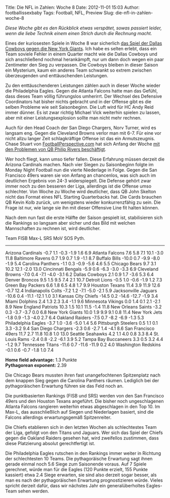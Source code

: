 Title: Die NFL in Zahlen: Woche 8
Date: 2012-11-01 15:03
Author: footballissexbaby
Tags: Football, NFL, Preview
Slug: die-nfl-in-zahlen-woche-8

*Diese Woche gibt es den Rückblick etwas verspätet, sowas passiert
leider, wenn die liebe Technik einem einen Strich durch die Rechnung
macht.*

Eines der kuriosesten Spiele in Woche 8 war sicherlich [das Spiel der
Dallas Cowboys gegen die New York Giants][]. Ich habe es selten erlebt,
dass ein Team soviele Fehler in einem Quarter macht wie die Dallas
Cowboys und sich anschließend nochmal herankämpft, nur um dann doch
wegen ein paar Zentimeter den Sieg zu verpassen. Die Cowboys bleiben in
dieser Saison ein Mysterium, kaum ein anderes Team schwankt so extrem
zwischen überzeugenden und enttäuschenden Leistungen.

Zu den enttäuschenderen Leistungen zählen auch in dieser Woche wieder
die Philadelphia Eagles. Gegen die Atlanta Falcons hatte man das Gefühl,
dass dieses Team völlig führungslos umherirrt. Der Wechsel des Defensive
Coordinators hat bisher nichts gebracht und in der Offense gibt es die
selben Probleme wie seit Saisonbeginn. Die Luft wird für HC Andy Reid
immer dünner. Es ist zwar richtig Michael Vick weiterhin spielen zu
lassen, aber mit einer Leistungsexplosion sollte man nicht mehr rechnen.

Auch für den Head Coach der San Diego Chargers, Norv Turner, wird es
langsam eng. Gegen die Cleveland Browns verlor man mit 6-7. Für eine vor
nicht allzu langer Zeit schlagkräftige Offense ist das ein
Armutszeugnis. Chase Stuart von [FootballPerspective.com][] hat sich
Anfang der Woche [mit den Problemen von QB Philip Rivers beschäftigt][].

Wer hoch fliegt, kann umso tiefer fallen. Diese Erfahrung müssen derzeit
die Arizona Cardinals machen. Nach vier Siegen zu Saisonbeginn folgte im
Monday Night Football nun die vierte Niederlage in Folge. Gegen die San
Francisco 49ers waren sie von Anfang an chancenlos, was sich auch im
deutlichen Ergebnis von 24-3 widerspiegelt. Die Defense gehört zwar
immer noch zu den besseren der Liga, allerdings ist die Offense umso
schlechter. Von Woche zu Woche wird deutlicher, dass QB John Skelton
nicht das Format eines NFL Starting Quarterbacks hat. Die Cards brauchen
QB Kevin Kolb zurück, um wenigstens wieder konkurrenzfähig zu sein. Die
Frage ist nur, wie lange sie ihn mit dieser Offensive Line fit halten
können.

Nach dem nun fast die erste Hälfte der Saison gespielt ist,
stabilisieren sich die Rankings so langsam aber sicher und das Bild mit
welchen Mannschaften zu rechnen ist, wird deutlicher.

  Team                   FISB    Max-L   SRS     MoV     SOS    Pyth.
  ---------------------- ------- ------- ------- ------- ------ -------
  Arizona Cardinals      -0.7    1.1     -0.3    -1.9    1.6    6.9
  Atlanta Falcons        7.6     5.8     7.1     10.1    -3.0   11.8
  Baltimore Ravens       0.7     1.9     0.7     1.9     -1.1   8.7
  Buffalo Bills          -10.0   0.7     -9.9    -8.0    -1.9   5.4
  Carolina Panthers      -1.1    0.3     -0.9    -5.6    4.6    5.5
  Chicago Bears          9.7     3.1     10.2    12.1    -2.0   13.0
  Cincinnati Bengals     -5.9    0.6     -6.3    -3.0    -3.3   6.9
  Cleveland Browns       -7.0    0.4     -7.1    -4.0    -3.1   6.2
  Dallas Cowboys         2.1     0.9     1.7     -3.6    5.3    6.4
  Denver Broncos         9.5     1.5     9.5     7.4     2.1    10.7
  Detroit Lions          -0.5    1.0     -0.6    -1.9    1.2    7.3
  Green Bay Packers      6.6     1.8     6.5     4.8     1.7    9.9
  Houston Texans         11.4    3.9     11.9    12.6    -0.7   12.4
  Indianapolis Colts     -7.2    1.2     -7.1    -5.0    -2.1   5.9
  Jacksonville Jaguars   -10.6   0.4     -11.1   -12.1   1.0    3.1
  Kansas City Chiefs     -14.5   0.2     -14.6   -12.7   -1.9   3.4
  Miami Dolphins         2.4     1.3     2.3     3.4     -1.1   9.6
  Minnesota Vikings      0.0     1.4     0.1     2.1     -2.1   8.9
  New England Patriots   10.3    1.5     10.1    11.5    -1.4   11.8
  New Orleans Saints     -3.2    0.3     -3.7    -3.7    0.0    6.8
  New York Giants        10.0    1.9     9.9     9.1     0.8    11.4
  New York Jets          -1.8    0.9     -1.3    -4.0    2.7    6.4
  Oakland Raiders        -7.5    0.7     -8.2    -6.9    -1.3   5.3
  Philadelphia Eagles    -3.7    1.0     -3.6    -5.0    1.4    5.6
  Pittsburgh Steelers    0.5     1.1     0.1     3.3     -3.2   9.4
  San Diego Chargers     -2.3    0.6     -2.7    1.4     -4.1   8.6
  San Francisco 49ers    11.7    2.7     11.8    10.8    1.0    13.0
  Seattle Seahawks       4.2     1.1     4.0     0.8     3.3    8.4
  St. Louis Rams         -2.4    0.8     -2.2    -6.1    3.9    5.2
  Tampa Bay Buccaneers   3.3     0.5     3.2     4.4     -1.2   9.7
  Tennessee Titans       -11.6   0.7     -11.6   -11.9   0.2    4.0
  Washington Redskins    -0.1    0.6     -0.7    -1.8    1.0    7.4

**Home field advantage:** 1.3 Punkte  
**Pythagorean exponent:** 2.39

Die Chicago Bears mussten ihren fast unangefochtenen Spitzenplatz nach
dem knappen Sieg gegen die Carolina Panthers räumen. Lediglich bei der
pythagoräischen Erwartung führen sie das Feld noch an.

Die punktbasierten Rankings (FISB und SRS) werden von den San Francisco
49ers und den Houston Texans angeführt. Die bisher noch ungeschlagenen
Atlanta Falcons rangieren weiterhin etwas abgeschlagen in den Top 10. Im
Max-L, das ausschließlich auf Siegen und Niederlagen basiert, sind die
Falcons allerdings erwartungsgemäß Spitzenreiter.

Die Chiefs etablieren sich in den letzten Wochen als schlechtestes Team
der Liga, gefolgt von den Titans und Jaguars. Wer sich das Spiel der
Chiefs gegen die Oakland Raiders gesehen hat, wird zweifellos zustimmen,
dass diese Platzierung absolut gerechtfertigt ist.

Die Philadelphia Eagles rutschen in den Rankings immer weiter in
Richtung der schlechtesten 10 Teams. Die pythagoräische Erwartung sagt
ihnen gerade einmal noch 5.6 Siege zum Saisonende voraus. Auf 7 Spiele
gerechnet, würde man für die Eagles (120 Punkte erzielt, 155 Punkte
kassiert) etwa 2.4 Siege erwarten, sie sind also derzeit sogar besser,
als man es nach der pythagoräischen Erwartung prognostizieren würde.
Vieles spricht derzeit dafür, dass wir nächstes Jahr ein
generalüberholtes Eagles-Team sehen werden.

  [das Spiel der Dallas Cowboys gegen die New York Giants]: http://footballissexbaby.de/wordpress/2012/10/a-giant-problem-die-redzone-probleme-der-new-york-giants/
    "A Giant problem: Die Redzone-Probleme der New York Giants"
  [FootballPerspective.com]: http://www.footballperspective.com/
  [mit den Problemen von QB Philip Rivers beschäftigt]: http://www.footballperspective.com/how-much-does-philip-rivers-decline-have-to-do-with-philip-rivers/
